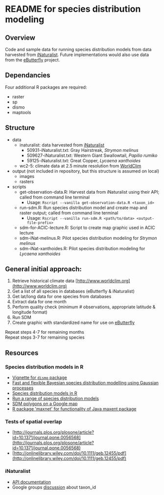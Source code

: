 # README for species distribution modeling

## Overview
Code and sample data for running species distribution models from data 
harvested from [iNaturalist](http://www.inaturalist.org). Future implementations 
would also use data from the [eButterfly](http://www.e-butterfly.org) project.

## Dependancies
Four additional R packages are required:

+ raster
+ sp
+ dismo
+ maptools

## Structure
+ data
  + inaturalist: data harvested from [iNaturalist](http://www.inaturalist.org)
    + 50931-iNaturalist.txt: Gray Hairstreak, _Strymon melinus_
    + 509627-iNaturalist.txt: Western Giant Swallowtail, _Papilio rumiko_
    + 59125-iNaturalist.txt: Great Copper, _Lycaena xanthoides_
  + wc2-5: climate data at 2.5 minute resolution from [WorldClim](http://www.worldclim.org)
+ output (not included in repository, but this structure is assumed on local)
  + images
  + rasters
+ scripts
  + get-observation-data.R: Harvest data from iNaturalist using their API; 
  called from command line terminal
    + Usage: `Rscript --vanilla get-observation-data.R <taxon_id>`
  + run-sdm.R: Run species distribution model and create map and raster output; 
  called from command line terminal
    + Usage: `Rscript --vanilla run-sdm.R <path/to/data> <output-file-prefix>`
  + sdm-for-ACIC-lecture.R: Script to create map graphic used in ACIC lecture
  + sdm-iNat-melinus.R: Pilot species distribution modeling for _Strymon melinus_
  + sdm-iNat-xanthoides.R: Pilot species distribution modeling for _Lycaena xanthoides_

## General initial approach:

1. Retrieve historical climate data [http://www.worldclim.org](http://www.worldclim.org)
2. Get a list of all species in databases (eButterfly & iNaturalist)
3. Get lat/long data for one species from databases
4. Extract data for one month
5. Perform quality check (minimum # observations, appropriate latitude & longitude format)
6. Run SDM
7. Create graphic with standardized name for use on [eButterfly](http://www.e-butterfly.org)

Repeat steps 4-7 for remaining months  
Repeat steps 3-7 for remaining species

## Resources
### Species distribution models in R
+ [Vignette for `dismo` package](https://cran.r-project.org/web/packages/dismo/vignettes/sdm.pdf)
+ [Fast and flexible Bayesian species distribution modelling using Gaussian processes](http://onlinelibrary.wiley.com/doi/10.1111/2041-210X.12523/pdf)
+ [Species distribution models in R](http://www.molecularecologist.com/2013/04/species-distribution-models-in-r/)
+ [Run a range of species distribution models](https://rdrr.io/cran/biomod2/man/BIOMOD_Modeling.html)
+ [SDM polygons on a Google map](https://rdrr.io/rforge/dismo/man/gmap.html)
+ [R package 'maxnet' for functionality of Java maxent package](https://cran.r-project.org/web/packages/maxnet/maxnet.pdf)

### Tests of spatial overlap
+ [http://journals.plos.org/plosone/article?id=10.1371/journal.pone.0056568](http://journals.plos.org/plosone/article?id=10.1371/journal.pone.0056568)
+ [http://onlinelibrary.wiley.com/doi/10.1111/geb.12455/pdf](http://onlinelibrary.wiley.com/doi/10.1111/geb.12455/pdf)

### iNaturalist
+ [API documentation](https://www.inaturalist.org/pages/api+reference)
+ Google groups [discussion](https://groups.google.com/d/topic/inaturalist/gDpfMWXNxvE/discussion) about taxon_id